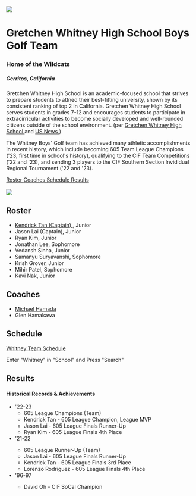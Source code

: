 <!DOCTYPE html>
<html>
  <head> <title> Gretchen Whitney HS Boys' Golf </title> </head>
  <body>
    <img src="https://pbs.twimg.com/profile_images/756314612899811328/5aGy-wrn_400x400.jpg">
    <h1>Gretchen Whitney High School Boys Golf Team </h1>
    <h3> Home of the Wildcats </h3>
    <h5> Cerritos, California </h5>
      <p> Gretchen Whitney High School is an academic-focused school that strives to prepare students to attned their best-fitting university, shown by its consistent ranking of top 2 in California. Gretchen Whitney High School serves students in grades 7-12 and encourages students to participate in extracirricular activities to become socially developed and well-rounded citizens outside of the school environment. (per <a href="https://www.whitneyhs.us/apps/pages/index.jsp?uREC_ID=1260147&type=d&pREC_ID=1433409"> Gretchen Whitney High School </a> and <a href="https://www.usnews.com/education/best-high-schools/california/districts/abc-unified-school-district/whitney-high-school-1709"> US News </a>) </p>
      <p> The Whitney Boys' Golf team has achieved many athletic accomplishments in recent history, which include becoming 605 Team League Champions ('23, first time in school's history), qualifying to the CIF Team Competitions ('22 and '23), and sending 3 players to the CIF Southern Section Invididual Regional Tournament ('22 and '23). </p>
   <a href="#roster"> Roster </a> <a href="#coaches"> Coaches </a> <a href="schedule"> Schedule </a> <a href="results"> Results </a>
    <br> </br>
    <img src="Boys golf.JPEG">
    <div id="roster">
      <h2> Roster </h2>
    <ul>
      <li> <a href="https://docs.google.com/presentation/d/1nR0EUdxxAnwbCYLt0x5c7wJKC9qSVS2fHSw8lPUqnvE/edit?usp=sharing"> Kendrick Tan (Captain)  </a>, Junior
      </li>
      <li> Jason Lai (Captain), Junior </li>
      <li> Ryan Kim, Junior</li>
      <li> Jonathan Lee, Sophomore </li>
      <li> Vedansh Sinha, Junior </li>
      <li> Samanyu Suryavanshi, Sophomore </li>
      <li> Krish Grover, Junior </li>
      <li> Mihir Patel, Sophomore </li>
      <li> Kavi Nak, Junior </li>
    </ul>
       </div>
    <div id="coaches">
    <h2> Coaches </h2>
      <ul> 
      <li> <a href="https://4.files.edl.io/1d91/08/24/19/173731-660c2e51-4e71-448a-b8c9-d09e3c6ac403.docx"> Michael Hamada </a> </li>
      <li> Glen Hamakawa </li> 
      </ul>
    </div>
     <div id="schedule">
    <h2> Schedule </h2>
    <a href="https://cifss.org/schedules-and-scores/?_sports=boys-golf"> Whitney Team Schedule </a>
      <p> Enter "Whitney" in "School" and Press "Search" </p>
     </div>
    <div id="results">
    <h2> Results </h2>
    <h4> Historical Records & Achievements </h4>
    <ul>
      <li> '22-23 
        <ul> 
          <li> 605 League Champions (Team) </li>
          <li> Kendrick Tan - 605 League Champion, League MVP </li>
          <li> Jason Lai - 605 League Finals Runner-Up </li>
          <li> Ryan Kim - 605 League Finals 4th Place </li>
        </ul>
      </li>
      <li> '21-22 </li>
        <ul>
          <li> 605 League Runner-Up (Team)</li>
          <li> Jason Lai - 605 League Finals Runner-Up </li>
          <li> Kendrick Tan - 605 League Finals 3rd Place </li>
          <li> Lorenzo Rodriguez - 605 League Finals 4th Place </li>
        </ul>
      <li> '96-97 </li>
        <ul>
          <li> David Oh - CIF SoCal Champion </li>
        </ul>
    </ul>
    </div>
  </body>
</html>
